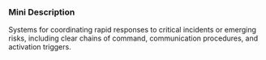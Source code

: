 ### Mini Description

Systems for coordinating rapid responses to critical incidents or emerging risks, including clear chains of command, communication procedures, and activation triggers.

